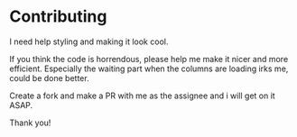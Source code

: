 # Contributing

I need help styling and making it look cool.

If you think the code is horrendous, please help me make it nicer and more efficient. Especially the waiting part when the columns are loading irks me, could be done better.

Create a fork and make a PR with me as the assignee and i will get on it ASAP.

Thank you!
